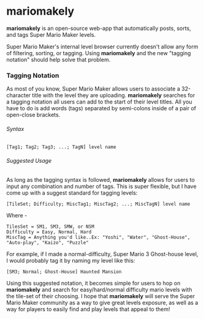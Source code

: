 # mariomakely

**mariomakely** is an open-source web-app that automatically posts, sorts, and tags Super Mario Maker levels.

Super Mario Maker's internal level browser currently doesn't allow any form of filtering, sorting, or tagging. Using **mariomakely** and the new "tagging notation" should help solve that problem.


### Tagging Notation

As most of you know, Super Mario Maker allows users to associate a 32-character title with the level they are uploading. **mariomakely** searches for a tagging notation all users can add to the start of their level titles. All you have to do is add words (tags) separated by semi-colons inside of a pair of open-close brackets.

###### Syntax
```
[Tag1; Tag2; Tag3; ...; TagN] level name
```

###### Suggested Usage

As long as the tagging syntax is followed, **mariomakely** allows for users to input any combination and number of tags. This is super flexible, but I have come up with a suggest standard for tagging levels:

```
[TileSet; Difficulty; MiscTag1; MiscTag2; ...; MiscTagN] level name
```
Where -
```
TilesSet = SM1, SM3, SMW, or NSM
Difficulty = Easy, Normal, Hard
MiscTag = Anything you'd like..Ex: "Yoshi", "Water", "Ghost-House", "Auto-play", "Kaizo", "Puzzle"
```
For example, if I made a normal-difficulty, Super Mario 3 Ghost-house level, I would probably tag it by naming my level like this:
```
[SM3; Normal; Ghost-House] Haunted Mansion
```

Using this suggested notation, it becomes simple for users to hop on **mariomakely** and search for easy/hard/normal difficulty mario levels with the tile-set of their choosing. I hope that **mariomakely** will serve the Super Mario Maker community as a way to give great levels exposure, as well as a way for players to easily find and play levels that appeal to them!
